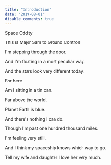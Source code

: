 ```yaml
---
title: "Introduction"
date: "2019-08-01"
disable_comments: true
---
```


Space Oddity

This is Major Sam to Ground Control!

I'm stepping through the door.

And I'm floating in a most peculiar way.

And the stars look very different today.

For here.

Am I sitting in a tin can.

Far above the world.

Planet Earth is blue.

And there's nothing I can do.

Though I'm past one hundred thousand miles.

I'm feeling very still.

And I think my spaceship knows which way to go.

Tell my wife and daughter I love her very much.

